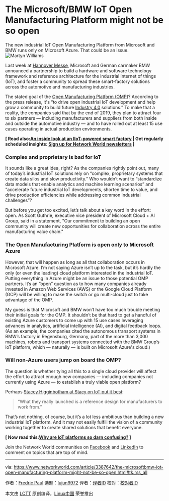[#]: collector: (lujun9972)
[#]: translator: ( )
[#]: reviewer: ( )
[#]: publisher: ( )
[#]: url: ( )
[#]: subject: (The Microsoft/BMW IoT Open Manufacturing Platform might not be so open)
[#]: via: (https://www.networkworld.com/article/3387642/the-microsoftbmw-iot-open-manufacturing-platform-might-not-be-so-open.html#tk.rss_all)
[#]: author: (Fredric Paul https://www.networkworld.com/author/Fredric-Paul/)

The Microsoft/BMW IoT Open Manufacturing Platform might not be so open
======
The new industrial IoT Open Manufacturing Platform from Microsoft and BMW runs only on Microsoft Azure. That could be an issue.
![Martyn Williams][1]

Last week at [Hannover Messe][2], Microsoft and German carmaker BMW announced a partnership to build a hardware and software technology framework and reference architecture for the industrial internet of things (IoT), and foster a community to spread these smart-factory solutions across the automotive and manufacturing industries.

The stated goal of the [Open Manufacturing Platform (OMP)][3]? According to the press release, it's “to drive open industrial IoT development and help grow a community to build future [Industry 4.0][4] solutions.” To make that a reality, the companies said that by the end of 2019, they plan to attract four to six partners — including manufacturers and suppliers from both inside and outside the automotive industry — and to have rolled out at least 15 use cases operating in actual production environments.

**[ Read also:[An inside look at an IIoT-powered smart factory][5] | Get regularly scheduled insights: [Sign up for Network World newsletters][6] ]**

### Complex and proprietary is bad for IoT

It sounds like a great idea, right? As the companies rightly point out, many of today’s industrial IoT solutions rely on “complex, proprietary systems that create data silos and slow productivity.” Who wouldn’t want to “standardize data models that enable analytics and machine learning scenarios” and “accelerate future industrial IoT developments, shorten time to value, and drive production efficiencies while addressing common industrial challenges”?

But before you get too excited, let’s talk about a key word in the effort: open. As Scott Guthrie, executive vice president of Microsoft Cloud + AI Group, said in a statement, "Our commitment to building an open community will create new opportunities for collaboration across the entire manufacturing value chain."

### The Open Manufacturing Platform is open only to Microsoft Azure

However, that will happen as long as all that collaboration occurs in Microsoft Azure. I’m not saying Azure isn’t up to the task, but it’s hardly the only (or even the leading) cloud platform interested in the industrial IoT. Putting everything in Azure might be an issue to those potential OMP partners. It’s an “open” question as to how many companies already invested in Amazon Web Services (AWS) or the Google Cloud Platform (GCP) will be willing to make the switch or go multi-cloud just to take advantage of the OMP.

My guess is that Microsoft and BMW won’t have too much trouble meeting their initial goals for the OMP. It shouldn’t be that hard to get a handful of existing Azure customers to come up with 15 use cases leveraging advances in analytics, artificial intelligence (AI), and digital feedback loops. (As an example, the companies cited the autonomous transport systems in BMW’s factory in Regensburg, Germany, part of the more than 3,000 machines, robots and transport systems connected with the BMW Group’s IoT platform, which — naturally — is built on Microsoft Azure's cloud.)

### Will non-Azure users jump on board the OMP?

The question is whether tying all this to a single cloud provider will affect the effort to attract enough new companies — including companies not currently using Azure — to establish a truly viable open platform?

Perhaps [Stacey Higginbotham at Stacy on IoT put it best][7]:

> “What they really launched is a reference design for manufacturers to work from.”

That’s not nothing, of course, but it’s a lot less ambitious than building a new industrial IoT platform. And it may not easily fulfill the vision of a community working together to create shared solutions that benefit everyone.

**[ Now read this:[Why are IoT platforms so darn confusing?][8] ]**

Join the Network World communities on [Facebook][9] and [LinkedIn][10] to comment on topics that are top of mind.

--------------------------------------------------------------------------------

via: https://www.networkworld.com/article/3387642/the-microsoftbmw-iot-open-manufacturing-platform-might-not-be-so-open.html#tk.rss_all

作者：[Fredric Paul][a]
选题：[lujun9972][b]
译者：[译者ID](https://github.com/译者ID)
校对：[校对者ID](https://github.com/校对者ID)

本文由 [LCTT](https://github.com/LCTT/TranslateProject) 原创编译，[Linux中国](https://linux.cn/) 荣誉推出

[a]: https://www.networkworld.com/author/Fredric-Paul/
[b]: https://github.com/lujun9972
[1]: https://images.techhive.com/images/article/2017/01/20170107_105344-100702818-large.jpg
[2]: https://www.hannovermesse.de/home
[3]: https://www.prnewswire.co.uk/news-releases/microsoft-and-the-bmw-group-launch-the-open-manufacturing-platform-859672858.html
[4]: https://en.wikipedia.org/wiki/Industry_4.0
[5]: https://www.networkworld.com/article/3384378/an-inside-look-at-tempo-automations-iiot-powered-smart-factory.html
[6]: https://www.networkworld.com/newsletters/signup.html
[7]: https://mailchi.mp/iotpodcast/stacey-on-iot-industrial-iot-reminds-me-of-apples-ecosystem?e=6bf9beb394
[8]: https://www.networkworld.com/article/3336166/why-are-iot-platforms-so-darn-confusing.html
[9]: https://www.facebook.com/NetworkWorld/
[10]: https://www.linkedin.com/company/network-world
